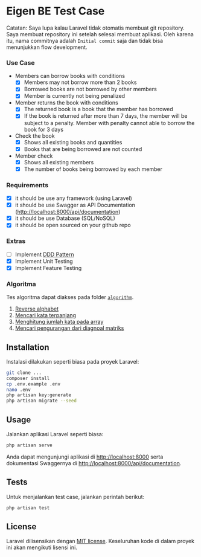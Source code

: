 # Eigen BE Test Case

Catatan: Saya lupa kalau Laravel tidak otomatis membuat git repository. 
Saya membuat repository ini setelah selesai membuat aplikasi. 
Oleh karena itu, nama commitnya adalah `Initial commit` saja dan tidak bisa menunjukkan flow development.

### Use Case

- Members can borrow books with conditions
    - [X]  Members may not borrow more than 2 books
    - [X]  Borrowed books are not borrowed by other members
    - [X]  Member is currently not being penalized
- Member returns the book with conditions
    - [X]  The returned book is a book that the member has borrowed
    - [X]  If the book is returned after more than 7 days, the member will be subject to a penalty. Member with penalty cannot able to borrow the book for 3 days
- Check the book
    - [X]  Shows all existing books and quantities
    - [X]  Books that are being borrowed are not counted
- Member check
    - [X]  Shows all existing members
    - [X]  The number of books being borrowed by each member

### Requirements

- [X]  it should be use any framework (using Laravel)
- [X]  it should be use Swagger as API Documentation ([http://localhost:8000/api/documentation](http://localhost:8000/api/documentation))
- [X]  it should be use Database (SQL/NoSQL)
- [X]  it should be open sourced on your github repo

### Extras

- [ ]  Implement [DDD Pattern]([https://khalilstemmler.com/articles/categories/domain-driven-design/](https://khalilstemmler.com/articles/categories/domain-driven-design/))
- [X]  Implement Unit Testing
- [X]  Implement Feature Testing

### Algoritma

Tes algoritma dapat diakses pada folder [`algorithm`](algorithm).
1. [Reverse alphabet](algorithm/soal1.py)
2. [Mencari kata terpanjang](algorithm/soal2.py)
3. [Menghitung jumlah kata pada array](algorithm/soal3.py)
4. [Mencari pengurangan dari diagnoal matriks](algorithm/soal4.py)

## Installation

Instalasi dilakukan seperti biasa pada proyek Laravel:

```bash
git clone ...
composer install
cp .env.example .env
nano .env
php artisan key:generate
php artisan migrate --seed
```

## Usage

Jalankan aplikasi Laravel seperti biasa:

```bash
php artisan serve
```

Anda dapat mengunjungi aplikasi di [http://localhost:8000](http://localhost:8000) serta dokumentasi Swaggernya di [http://localhost:8000/api/documentation](http://localhost:8000/api/documentation).

## Tests

Untuk menjalankan test case, jalankan perintah berikut:

```bash
php artisan test
```

## License

Laravel dilisensikan dengan [MIT license](https://opensource.org/licenses/MIT). Keseluruhan kode di dalam proyek ini akan
mengikuti lisensi ini.
